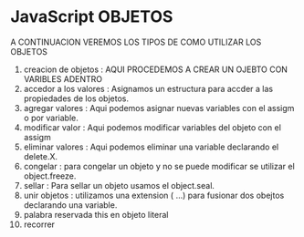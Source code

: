 # JavaScript OBJETOS 

A CONTINUACION VEREMOS LOS TIPOS DE COMO UTILIZAR LOS OBJETOS
1. creacion de objetos : AQUI PROCEDEMOS A CREAR UN OJEBTO CON VARIBLES ADENTRO
2. accedor a los valores : Asignamos un estructura para accder a las propiedades de los objetos.
3. agregar valores : Aqui podemos asignar nuevas variables con el assigm o por variable.
4. modificar valor : Aqui podemos modificar variables del objeto con el assigm 
5. eliminar valores :  Aqui podemos eliminar una variable declarando el delete.X.
6. congelar : para congelar un objeto y no se puede modificar se utilizar el object.freeze.
7. sellar : Para sellar un objeto usamos el object.seal.
8. unir objetos : utilizamos una extension ( ...)  para fusionar dos obejtos declarando una variable.
9. palabra reservada this en objeto literal 
10. recorrer